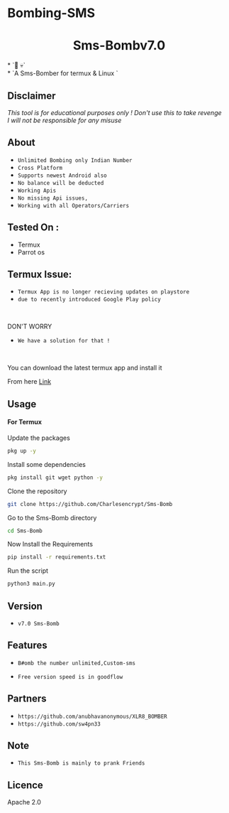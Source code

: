# Bombing-SMS
<h1 align="center">Sms-Bombv7.0<br>
</h1>
* `📱 💀`<br />
* `A Sms-Bomber for termux & Linux `

## Disclaimer
*This tool is for educational purposes only !*
_Don't use this to take revenge_<br />
*I will not be responsible for any misuse*

## About
* `Unlimited Bombing only Indian Number`
* `Cross Platform`
* `Supports newest Android also`
* `No balance will be deducted`
* `Working Apis`
* `No missing Api issues,`
* `Working with all Operators/Carriers`

## Tested On :
<ul>
  <li>Termux</li>
  <li>Parrot os</li>
</ul>

## Termux Issue:
* `Termux App is no longer recieving updates on playstore`
* `due to recently introduced Google Play policy `
<br>

DON'T WORRY
* `We have a solution for that !`
<br>


You can download the latest termux app and install it

From here <a href="https://f-droid.org/repo/com.termux_118.apk">Link</a>

## Usage



#### For Termux

Update the packages
```bash
pkg up -y
```
Install some dependencies
```bash
pkg install git wget python -y
```
Clone the repository
```bash
git clone https://github.com/Charlesencrypt/Sms-Bomb
```
Go to the Sms-Bomb directory
```bash
cd Sms-Bomb
```
Now Install the Requirements 
```bash
pip install -r requirements.txt
```
Run the script
```bash
python3 main.py
```


## Version
* `v7.0 Sms-Bomb`

## Features
* `B#omb the number unlimited,Custom-sms`

* `Free version speed is in goodflow`

## Partners
* `https://github.com/anubhavanonymous/XLR8_BOMBER`
* `https://github.com/sw4pn33`

## Note
* `This Sms-Bomb is mainly to prank Friends`

## Licence
Apache 2.0 

